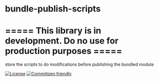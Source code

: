 # bundle-publish-scripts

# ===== This library is in development. Do no use for production purposes =====
store the scripts to do modifications before publishing the bundled module 

[![License](https://img.shields.io/badge/License-BSD%203--Clause-blue.svg)](https://opensource.org/licenses/BSD-3-Clause)
[![Commitizen friendly](https://img.shields.io/badge/commitizen-friendly-brightgreen.svg)](http://commitizen.github.io/cz-cli/)